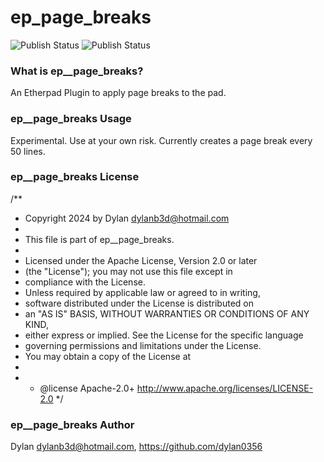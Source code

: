 # ep_page_breaks
![Publish Status](https://github.com/dylan0356/ep__page_breaks/workflows/Node.js%20Package/badge.svg) ![Publish Status](https://github.com/dylan0356/ep__page_breaks/workflows/Node.js%20Package/badge.svg)

### What is ep__page_breaks?
An Etherpad Plugin to apply page breaks to the pad.

### ep__page_breaks Usage
Experimental. Use at your own risk. Currently creates a page break every 50 lines.


### ep__page_breaks License
/**
  * Copyright 2024 by Dylan <dylanb3d@hotmail.com>
  *
  * This file is part of ep__page_breaks.
  *
  * Licensed under the Apache License, Version 2.0 or later 
  * (the "License"); you may not use this file except in 
  * compliance with the License.
  * Unless required by applicable law or agreed to in writing, 
  * software distributed under the License is distributed on 
  * an "AS IS" BASIS, WITHOUT WARRANTIES OR CONDITIONS OF ANY KIND, 
  * either express or implied. See the License for the specific language 
  * governing permissions and limitations under the License. 
  * You may obtain a copy of the License at
  *
  * * @license Apache-2.0+ <http://www.apache.org/licenses/LICENSE-2.0>
  */

### ep__page_breaks Author
Dylan <dylanb3d@hotmail.com>, https://github.com/dylan0356
